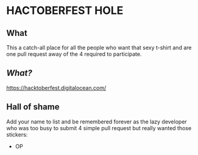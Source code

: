 # HACTOBERFEST HOLE

## What

This a catch-all place for all the people who want that sexy t-shirt and are one pull request away of the 4 required to participate.

## _What?_

https://hacktoberfest.digitalocean.com/

## Hall of shame

Add your name to list and be remembered forever as the lazy developer who was too busy to submit 4 simple pull request but really wanted those stickers:

* OP